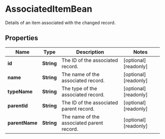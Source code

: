 

# AssociatedItemBean

Details of an item associated with the changed record.

## Properties

Name | Type | Description | Notes
------------ | ------------- | ------------- | -------------
**id** | **String** | The ID of the associated record. |  [optional] [readonly]
**name** | **String** | The name of the associated record. |  [optional] [readonly]
**typeName** | **String** | The type of the associated record. |  [optional] [readonly]
**parentId** | **String** | The ID of the associated parent record. |  [optional] [readonly]
**parentName** | **String** | The name of the associated parent record. |  [optional] [readonly]



